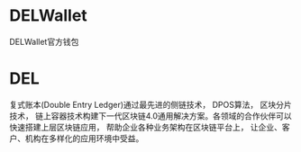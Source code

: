 # DELWallet
DELWallet官方钱包

# DEL
复式账本(Double Entry Ledger)通过最先进的侧链技术， DPOS算法， 区块分片技术， 链上容器技术构建下一代区块链4.0通用解决方案。各领域的合作伙伴可以快速搭建上层区块链应用， 帮助企业各种业务架构在区块链平台上， 让企业、客户、机构在多样化的应用环境中受益。
